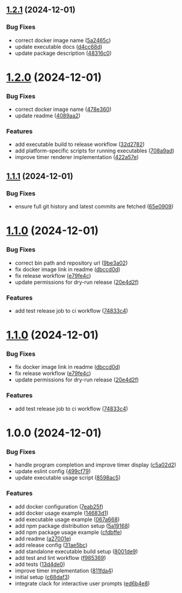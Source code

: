 ## [1.2.1](https://github.com/junjie-w/lyric-timer-cli/compare/v1.2.0...v1.2.1) (2024-12-01)


### Bug Fixes

* correct docker image name ([5a2465c](https://github.com/junjie-w/lyric-timer-cli/commit/5a2465c80a710f851d5d45fb8a645bb399fa515c))
* update executable docs ([d4cc68d](https://github.com/junjie-w/lyric-timer-cli/commit/d4cc68d6375e82914bf18eac1a37208dae935caf))
* update package description ([48316c0](https://github.com/junjie-w/lyric-timer-cli/commit/48316c074fdcbae882a656126a24423d9da1120c))

# [1.2.0](https://github.com/junjie-w/lyric-timer-cli/compare/v1.1.1...v1.2.0) (2024-12-01)


### Bug Fixes

* correct docker image name ([478e360](https://github.com/junjie-w/lyric-timer-cli/commit/478e3601440b9f2c3887bafc82f17ab979a6d890))
* update readme ([4089aa2](https://github.com/junjie-w/lyric-timer-cli/commit/4089aa2475c7b0ae54aae3e9da66e791fc3ea7ed))


### Features

* add executable build to release workflow ([32d2782](https://github.com/junjie-w/lyric-timer-cli/commit/32d27829af05e94efcf06b88183840381565dfef))
* add platform-specific scripts for running executables ([708a9ad](https://github.com/junjie-w/lyric-timer-cli/commit/708a9ad9d22e821ba0d05e62ef23d0b949288ab3))
* improve timer renderer implementation ([422a57e](https://github.com/junjie-w/lyric-timer-cli/commit/422a57e1803c58a3143ff221ace4a575317feae6))

## [1.1.1](https://github.com/junjie-w/lyric-timer-cli/compare/v1.1.0...v1.1.1) (2024-12-01)


### Bug Fixes

* ensure full git history and latest commits are fetched ([65e0909](https://github.com/junjie-w/lyric-timer-cli/commit/65e09099a6a4c1add4b0847fd342aa0fefdf8077))

# [1.1.0](https://github.com/junjie-w/lyric-timer-cli/compare/v1.0.0...v1.1.0) (2024-12-01)


### Bug Fixes

* correct bin path and repository url ([9be3a02](https://github.com/junjie-w/lyric-timer-cli/commit/9be3a02876242b40acdd4f59ed78308349eabcb1))
* fix docker image link in readme ([dbccd0d](https://github.com/junjie-w/lyric-timer-cli/commit/dbccd0d697012315d00a72c6a7c4b6f46ab9bd3e))
* fix release workflow ([e79fe4c](https://github.com/junjie-w/lyric-timer-cli/commit/e79fe4cbb66755a266b8464156bfb0a400f4c4c4))
* update permissions for dry-run release ([20e4d2f](https://github.com/junjie-w/lyric-timer-cli/commit/20e4d2fd38ddfa0ffe3b1f0ecaf49de121ba9952))


### Features

* add test release job to ci workflow ([74833c4](https://github.com/junjie-w/lyric-timer-cli/commit/74833c442e24dbaa3bf962321c6218b84a3dfcb5))

# [1.1.0](https://github.com/junjie-w/lyric-timer-cli/compare/v1.0.0...v1.1.0) (2024-12-01)


### Bug Fixes

* fix docker image link in readme ([dbccd0d](https://github.com/junjie-w/lyric-timer-cli/commit/dbccd0d697012315d00a72c6a7c4b6f46ab9bd3e))
* fix release workflow ([e79fe4c](https://github.com/junjie-w/lyric-timer-cli/commit/e79fe4cbb66755a266b8464156bfb0a400f4c4c4))
* update permissions for dry-run release ([20e4d2f](https://github.com/junjie-w/lyric-timer-cli/commit/20e4d2fd38ddfa0ffe3b1f0ecaf49de121ba9952))


### Features

* add test release job to ci workflow ([74833c4](https://github.com/junjie-w/lyric-timer-cli/commit/74833c442e24dbaa3bf962321c6218b84a3dfcb5))

# 1.0.0 (2024-12-01)


### Bug Fixes

* handle program completion and improve timer display ([c5a02d2](https://github.com/junjie-w/lyric-timer-cli/commit/c5a02d23f0803865c4a3d59b40d0df1562077d40))
* update eslint config ([499cf79](https://github.com/junjie-w/lyric-timer-cli/commit/499cf79d7d380e087e1ff730d86e78e721d88fb1))
* update executable usage script ([8598ac5](https://github.com/junjie-w/lyric-timer-cli/commit/8598ac563f6eb5f2dc3dd9a0ebaa4896e2b00fbb))


### Features

* add docker configuration ([7eab25f](https://github.com/junjie-w/lyric-timer-cli/commit/7eab25f78766e8ff64f40ecdf5509d4abde1e46e))
* add docker usage example ([14683d1](https://github.com/junjie-w/lyric-timer-cli/commit/14683d1a2e2f299169b8d55d494f822b7bb0af21))
* add executable usage example ([067a668](https://github.com/junjie-w/lyric-timer-cli/commit/067a668ce5845cab99f77dc074f9f7f8cb32540e))
* add npm package distribution setup ([5a19168](https://github.com/junjie-w/lyric-timer-cli/commit/5a1916810df47d7ac4b1aba3aac5520db7409d42))
* add npm package usage example ([cfdbffe](https://github.com/junjie-w/lyric-timer-cli/commit/cfdbffe179516431eaf2f950daad50c2f473f390))
* add readme ([a27001e](https://github.com/junjie-w/lyric-timer-cli/commit/a27001e09bcff83b0c85fea0373d85481365f8a1))
* add release config ([31ae5bc](https://github.com/junjie-w/lyric-timer-cli/commit/31ae5bc537188262d9de977872868a892c3eb3d2))
* add standalone executable build setup ([8001de9](https://github.com/junjie-w/lyric-timer-cli/commit/8001de95bfae7c095f13a39037d765470751dd44))
* add test and lint workflow ([f985369](https://github.com/junjie-w/lyric-timer-cli/commit/f985369a64e51abcb99985255df38e81aee66175))
* add tests ([13d4de0](https://github.com/junjie-w/lyric-timer-cli/commit/13d4de067ae5cd721c4136bd2308cf634d185503))
* improve timer implementation ([811fda4](https://github.com/junjie-w/lyric-timer-cli/commit/811fda4fe2464613cff953e3b0a73de91608eb34))
* initial setup ([c68daf3](https://github.com/junjie-w/lyric-timer-cli/commit/c68daf31dc86aba34a97c65a6ad6a4c9d3840123))
* integrate clack for interactive user prompts ([ed6b4e8](https://github.com/junjie-w/lyric-timer-cli/commit/ed6b4e83127f4450a97569fb25b13be02f90b257))
